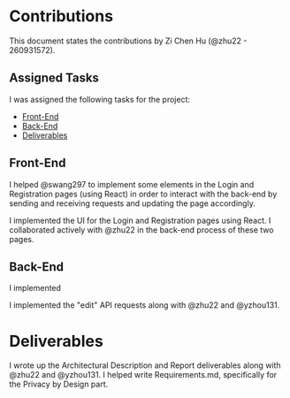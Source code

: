 # Contributions

This document states the contributions by Zi Chen Hu (@zhu22 - 260931572).

## Assigned Tasks

I was assigned the following tasks for the project:

- [Front-End](#front-end)
- [Back-End](#back-end)
- [Deliverables](#deliverables)

## Front-End

I helped @swang297 to implement some elements in the Login and Registration pages (using React) in order to interact with the back-end by sending and receiving requests and updating the page accordingly.

I implemented the UI for the Login and Registration pages using React. I collaborated actively with @zhu22 in the back-end process of these two pages.

## Back-End

I implemented 

I implemented the "edit" API requests along with @zhu22 and @yzhou131.

# Deliverables

I wrote up the Architectural Description and Report deliverables along with @zhu22 and @yzhou131.
I helped write Requirements.md, specifically for the Privacy by Design part.

